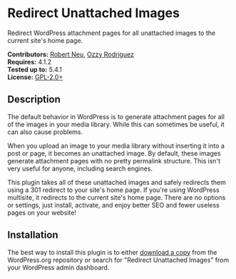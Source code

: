 # Redirect Unattached Images #

Redirect WordPress attachment pages for all unattached images to the current site's home page.

__Contributors:__ [Robert Neu](https://github.com/robneu), [Ozzy Rodriguez](https://github.com/ozzyrod)  
__Requires:__ 4.1.2  
__Tested up to:__ 5.4.1  
__License:__ [GPL-2.0+](http://www.gnu.org/licenses/gpl-2.0.html)

## Description ##

The default behavior in WordPress is to generate attachment pages for all of the images in your media library. While this can sometimes be useful, it can also cause problems.

When you upload an image to your media library without inserting it into a post or page, it becomes an unattached image. By default, these images generate attachment pages with no pretty permalink structure. This isn't very useful for anyone, including search engines.

This plugin takes all of these unattached images and safely redirects them using a 301 redirect to your site's home page. If you're using WordPress multisite, it redirects to the current site's home page. There are no options or settings, just install, activate, and enjoy better SEO and fewer useless pages on your website!

## Installation ##

The best way to install this plugin is to either [download a copy](https://wordpress.org/plugins/redirect-unattached-images/) from the WordPress.org repository or search for "Redirect Unattached Images" from your WordPress admin dashboard.
